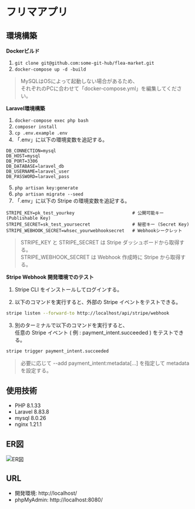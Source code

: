 # フリマアプリ

## 環境構築

**Dockerビルド**

1. `git clone git@github.com:some-git-hub/flea-market.git`
2. `docker-compose up -d -build`

> MySQLはOSによって起動しない場合があるため、  
> それぞれのPCに合わせて「docker-compose.yml」を編集してください。

**Laravel環境構築**

1. `docker-compose exec php bash`
2. `composer install`
3. `cp .env.example .env`
4. 「.env」に以下の環境変数を追記する。

```text
DB_CONNECTION=mysql
DB_HOST=mysql
DB_PORT=3306
DB_DATABASE=laravel_db
DB_USERNAME=laravel_user
DB_PASSWORD=laravel_pass
```

5. `php artisan key:generate`
6. `php artisan migrate --seed`
7. 「.env」に以下の Stripe の環境変数を追記する。

```text
STRIPE_KEY=pk_test_yourkey                      # 公開可能キー (Publishable Key)
STRIPE_SECRET=sk_test_yoursecret                # 秘密キー (Secret Key)
STRIPE_WEBHOOK_SECRET=whsec_yourwebhooksecret   # Webhookシークレット
```

> STRIPE_KEY と STRIPE_SECRET は Stripe ダッシュボードから取得する。  
> STRIPE_WEBHOOK_SECRET は Webhook 作成時に Stripe から取得する。

**Stripe Webhook 開発環境でのテスト**

1. Stripe CLI をインストールしてログインする。

2. 以下のコマンドを実行すると、外部の Stripe イベントをテストできる。

```bash
stripe listen --forward-to http://localhost/api/stripe/webhook
```

3. 別のターミナルで以下のコマンドを実行すると、  
任意の Stripe イベント ( 例 : payment_intent.succeeded ) をテストできる。

```bash
stripe trigger payment_intent.succeeded
```

> 必要に応じて --add payment_intent:metadata[...] を指定して metadata を設定する。

## 使用技術

- PHP 8.1.33
- Laravel 8.83.8
- mysql 8.0.26
- nginx 1.21.1


## ER図

![ER図](./docs/er-diagrams.png)

## URL

- 開発環境: http://localhost/
- phpMyAdmin: http://localhost:8080/